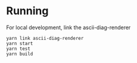 # Running

For local development, link the ascii-diag-renderer

    yarn link ascii-diag-renderer
    yarn start
    yarn test
    yarn build